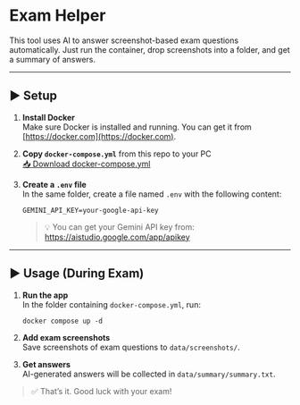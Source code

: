 # Exam Helper

This tool uses AI to answer screenshot-based exam questions automatically.
Just run the container, drop screenshots into a folder, and get a summary of answers.

---

## ▶️ Setup

1. **Install Docker**  
   Make sure Docker is installed and running. You can get it from [https://docker.com](https://docker.com).

2. **Copy `docker-compose.yml`** from this repo to your PC  
   [📥 Download docker-compose.yml](https://raw.githubusercontent.com/immoral-null/exam-helper/main/docker-compose.yml)

3. **Create a `.env` file**  
   In the same folder, create a file named `.env` with the following content:
   ```
   GEMINI_API_KEY=your-google-api-key
   ```

   > 💡 You can get your Gemini API key from: https://aistudio.google.com/app/apikey

---

## ▶️ Usage (During Exam)

1. **Run the app**  
   In the folder containing `docker-compose.yml`, run:
   ```
   docker compose up -d
   ```

2. **Add exam screenshots**  
   Save screenshots of exam questions to `data/screenshots/`.

3. **Get answers**  
   AI-generated answers will be collected in `data/summary/summary.txt`.

> ✅ That’s it. Good luck with your exam!